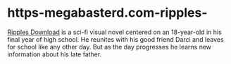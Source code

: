# https-megabasterd.com-ripples-
[Ripples Download](https://megabasterd.com/ripples/) is a sci-fi visual novel centered on an 18-year-old in his final year of high school. He reunites with his good friend Darci and leaves for school like any other day. But as the day progresses he learns new information about his late father.
